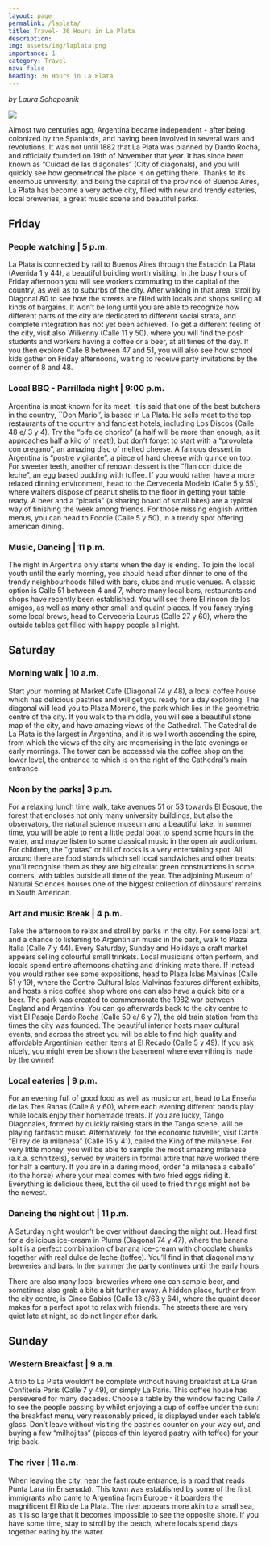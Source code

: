 ```yaml
---
layout: page
permalink: /laplata/
title: Travel- 36 Hours in La Plata
description: 
img: assets/img/laplata.png
importance: 1
category: Travel
nav: false
heading: 36 Hours in La Plata
---
```


*by Laura Schaposnik*

![]({{site.baseurl}}/assets/img/laplata.png)

Almost two centuries ago, Argentina became independent - after being colonized by the Spaniards, and having been involved in several wars and revolutions. It was not until 1882 that La Plata was planned by Dardo Rocha, and officially founded on 19th of November that year. It has since been known as “Cuidad de las diagonales” (City of diagonals), and you will quickly see how geometrical the place is on getting there. Thanks to its enormous university, and being the capital of the province of Buenos Aires, La Plata has become a very active city, filled with new and trendy eateries, local breweries, a great music scene and beautiful parks.

## Friday

### People watching |  5 p.m.

La Plata is connected by rail to Buenos Aires through the Estación La Plata (Avenida 1 y 44), a beautiful building worth visiting. In the busy hours of Friday afternoon you will see workers commuting to the capital of the country, as well as to suburbs of the city.  After walking in that area, stroll by Diagonal 80 to see how the streets are filled with locals and shops selling all kinds of bargains.  It won’t be long until you are able to recognize how different parts of the city are dedicated to different social strata, and complete integration has not yet been achieved. To get a different feeling of the city, visit also Wilkenny (Calle 11 y 50), where you will find the posh students and workers having a coffee or a beer, at all times of the day. If you then explore Calle 8 between 47 and 51, you will also see how school kids gather on Friday afternoons, waiting to receive party invitations by the corner of 8 and 48.

### Local BBQ - Parrillada night | 9:00 p.m.

Argentina is most known for its meat. It is said that one of the best butchers in the country, ``Don Mario’’,  is based in La Plata. He sells meat to the top restaurants of the country and fanciest hotels, including Los Discos (Calle 48 e/ 3 y 4). Try the “bife de chorizo” (a half will be more than enough, as it approaches half a kilo of meat!), but don’t forget to start with a “provoleta con oregano”, an amazing disc of melted cheese. A famous dessert in Argentina is “postre vigilante”, a piece of hard cheese with quince on top. For sweeter teeth,  another of renown dessert is the “flan con dulce de leche”, an egg based pudding with toffee. If you would rather have a more relaxed dinning environment, head to the Cerveceria Modelo (Calle 5 y 55), where  waiters dispose of peanut shells to the floor in getting your table ready. A beer and a “picada" (a sharing board  of small bites) are a typical way of finishing the week among friends. For those missing english written menus, you can head to Foodie (Calle 5 y 50), in a trendy spot offering american dining.

### Music, Dancing | 11 p.m.

The night in Argentina only starts when the day is ending. To join the local youth until the early morning, you should head after dinner to one of the trendy neighbourhoods filled with bars, clubs and music venues. A classic option is Calle 51 between 4 and 7, where many local bars, restaurants and shops have recently been established. You will see there El rincon de los amigos, as well as many other small and quaint places. If you fancy trying some local brews, head to Cerveceria Laurus (Calle 27 y 60), where the outside tables get filled with happy people all night. 

## Saturday

### Morning walk | 10 a.m.

Start your morning at Market Cafe (Diagonal 74 y 48), a local coffee house which has delicious pastries and will get you ready for a day exploring. The diagonal will lead you to Plaza Moreno, the park which lies in the geometric centre of the city. If you walk to the middle, you will see a beautiful stone map of the city, and have amazing views of the Cathedral. The Catedral de La Plata is the largest in Argentina, and it is well worth ascending the spire, from which the views of the city are mesmerising in the late evenings or early mornings. The tower can be accessed via the coffee shop on the lower level, the entrance to which is on the right of the Cathedral’s main entrance.

### Noon by the parks| 3 p.m.

For a relaxing lunch time walk, take avenues 51 or 53 towards El Bosque, the forest that encloses not only many university buildings, but also the observatory, the natural science museum and a beautiful lake. In summer time, you will be able to rent a little pedal boat to spend some hours in the water, and maybe listen to some classical music in the open air auditorium. For children, the "grutas" or hill of rocks is a very entertaining spot. All around there are food stands which sell local sandwiches and other treats: you’ll recognise them as they are big circular green constructions in some corners, with tables outside all time of the year. The adjoining Museum of Natural Sciences houses one of the biggest collection of dinosaurs’ remains in South American.     

### Art and music Break | 4 p.m.

Take the afternoon to relax and stroll by parks in the city. For some local art, and a chance to listening to Argentinian music in the park, walk to Plaza Italia (Calle 7 y 44). Every Saturday, Sunday and Holidays a craft market appears selling colourful small trinkets. Local musicians often perform, and locals spend entire afternoons chatting and drinking mate there.  If instead you would rather see some expositions, head to Plaza Islas Malvinas (Calle 51 y 19), where the Centro Cultural Islas Malvinas features different exhibits, and hosts a nice coffee shop where one can also have a quick bite or a beer. The park was created to commemorate the 1982 war between England and Argentina. You can go afterwards back to the city centre to visit El Pasaje Dardo Rocha (Calle 50 e/ 6 y 7), the old train station from the times the city was founded. The beautiful interior hosts many cultural events, and across the street you will be able to find high quality and affordable Argentinian leather items at El Recado (Calle 5 y 49). If you ask nicely, you might even be shown the basement where everything is made by the owner!

### Local eateries | 9 p.m.

For an evening full of good food as well as music or art, head to La Enseña de las Tres Ranas (Calle 8 y 60), where each evening different bands play while locals enjoy their homemade treats. If you are lucky, Tango Diagonales, formed by quickly raising stars in the Tango scene, will be playing fantastic music. Alternatively, for the economic traveller, visit Dante “El rey de la milanesa” (Calle 15 y 41), called the King of the milanese. For very little money, you will be able to sample the most amazing milanese (a.k.a. schnitzels), served by waiters in formal attire that have worked there for half a century. If you are in a daring mood, order  “a milanesa a caballo” (to the horse) where your meal comes with two fried eggs riding it. Everything is delicious there, but the oil used to fried things might not be the newest.    

### Dancing the night out | 11 p.m.

A Saturday night wouldn’t be over without dancing the night out. Head first for a delicious ice-cream in Plums (Diagonal 74 y 47), where the banana split is a perfect combination of banana ice-cream with chocolate chunks together with real dulce de leche (toffee). You’ll find in that diagonal many breweries and bars. In the summer the party continues until the early hours.

There are also many local breweries where one can sample beer, and sometimes also grab a bite a bit further away. A hidden place, further from the city centre, is Cinco Sabios (Calle 13 e/63 y 64), where the quaint decor makes for a perfect spot to relax with friends. The streets there are very quiet late at night, so do not linger after dark.


## Sunday

### Western Breakfast | 9 a.m.

A trip to La Plata wouldn’t be complete without having breakfast at La Gran Confitería Paris (Calle 7 y 49), or simply La Paris. This coffee house has persevered for many decades. Choose a table by the window facing Calle 7, to see the people passing by whilst enjoying a cup of coffee under the sun: the breakfast menu, very reasonably priced, is displayed under each table’s glass. Don’t leave without visiting the pastries counter on your way out, and buying a few “milhojitas” (pieces of thin layered pastry with toffee) for your trip back.

### The river | 11 a.m.

When leaving the city, near the fast route entrance, is a road that reads Punta Lara (in Ensenada). This town was established by some of the first immigrants who came to Argentina from Europe - it boarders the magnificent El Rio de La Plata. The river appears more akin to a small sea, as it is so large that it becomes impossible to see the opposite shore. If you have some time, stay to stroll by the beach, where locals spend days together eating by the water.